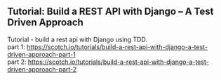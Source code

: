 ## Tutorial: Build a REST API with Django – A Test Driven Approach

Tutorial - build a rest api with Django using TDD.  
part 1: https://scotch.io/tutorials/build-a-rest-api-with-django-a-test-driven-approach-part-1  
part 2: https://scotch.io/tutorials/build-a-rest-api-with-django-a-test-driven-approach-part-2  

